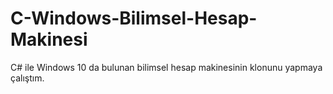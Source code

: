 # C-Windows-Bilimsel-Hesap-Makinesi
C# ile Windows 10 da bulunan bilimsel hesap makinesinin klonunu yapmaya çalıştım. 

